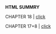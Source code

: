 **HTML SUMMRY**

CHAPTER 18    |  [click](https://mohamdnofal.github.io/reading-notes/chapter18)

CHAPTER 17+8 | [click](https://mohamdnofal.github.io/reading-notes/chapter178)
